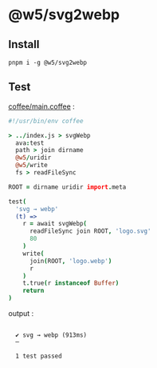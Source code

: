 [‼️]: ✏️README.mdt

# @w5/svg2webp

## Install

```
pnpm i -g @w5/svg2webp
```

## Test

[coffee/main.coffee](./coffee/main.coffee) :

```coffee
#!/usr/bin/env coffee

> ../index.js > svgWebp
  ava:test
  path > join dirname
  @w5/uridir
  @w5/write
  fs > readFileSync

ROOT = dirname uridir import.meta

test(
  'svg → webp'
  (t) =>
    r = await svgWebp(
      readFileSync join ROOT, 'logo.svg'
      80
    )
    write(
      join(ROOT, 'logo.webp')
      r
    )
    t.true(r instanceof Buffer)
    return
)
```

output :

```

  ✔ svg → webp (913ms)
  ─

  1 test passed
```
